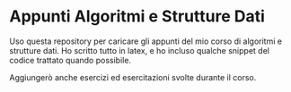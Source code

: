 # Appunti Algoritmi e Strutture Dati
Uso questa repository per caricare gli appunti del mio corso di algoritmi e strutture dati.
Ho scritto tutto in latex, e ho incluso qualche snippet del codice trattato quando possibile.

Aggiungerò anche esercizi ed esercitazioni svolte durante il corso.
